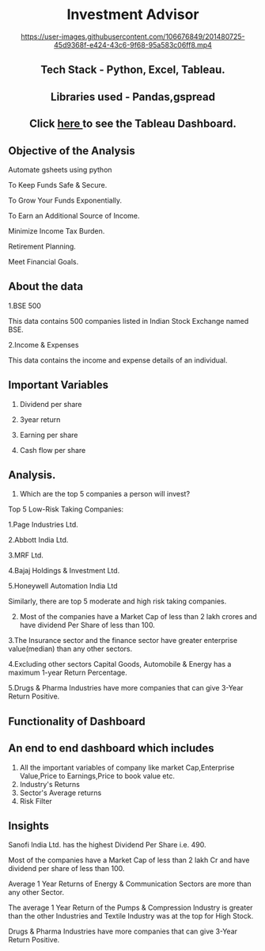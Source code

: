<div align = "center" >
  
  # Investment Advisor
  
  
  
</div>
<div align = "center" >





https://user-images.githubusercontent.com/106676849/201480725-45d9368f-e424-43c6-9f68-95a583c06ff8.mp4


  ## Tech Stack - Python, Excel, Tableau.
  
## Libraries used - Pandas,gspread

<h2> Click 
    <a href = 'https://public.tableau.com/views/StockMarketAnalysis_16643036908220/STOCKMARKETDASHBOARD?:language=en-US&:display_count=n&:origin=viz_share_link'>
    here
       </a>
  to see the Tableau Dashboard. </h2>
</div>

## Objective of the Analysis

Automate gsheets using python

To Keep Funds Safe & Secure.

To Grow Your Funds Exponentially.

To Earn an Additional Source of Income.

Minimize Income Tax Burden.

Retirement Planning.

Meet Financial Goals.

## About the data
1.BSE 500

This data contains 500 companies listed in Indian Stock Exchange named BSE.

2.Income & Expenses

This data contains the income and expense details of an individual.

## Important Variables
1) Dividend per share

2) 3year return

3) Earning per share

4) Cash flow per share

## Analysis.
1. Which are the top 5 companies a person will invest?

Top 5 Low-Risk Taking Companies:

1.Page Industries Ltd.

2.Abbott India Ltd.

3.MRF Ltd.

4.Bajaj Holdings & Investment Ltd.

5.Honeywell Automation India Ltd

Similarly, there are top 5 moderate and high risk taking companies.

2. Most of the companies have a Market Cap of less than 2 lakh crores and have dividend Per Share of less than 100.

3.The Insurance sector and the finance sector have greater enterprise value(median) than any other sectors.

4.Excluding other sectors Capital Goods, Automobile & Energy has a maximum 1-year Return Percentage.

5.Drugs & Pharma Industries have more companies that can give 
  3-Year Return Positive.



## Functionality of Dashboard 
## An end to end dashboard which includes
1. All the important variables of company like market Cap,Enterprise Value,Price to Earnings,Price to book value etc.
2. Industry's Returns
3. Sector's Average returns
4. Risk Filter

## Insights
Sanofi India Ltd. has the highest Dividend Per Share i.e. 490.

Most of the companies have a Market Cap of less than 2 lakh Cr and have dividend per share of less than 100.

Average 1 Year Returns of Energy & Communication Sectors are more than any other Sector.

The average 1 Year Return of the Pumps & Compression Industry is greater than the other Industries and Textile Industry was at the top for High Stock.

Drugs & Pharma Industries have more companies that can give 3-Year Return Positive.



